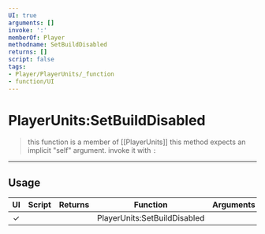 ```yaml
---
UI: true
arguments: []
invoke: ':'
memberOf: Player
methodname: SetBuildDisabled
returns: []
script: false
tags:
- Player/PlayerUnits/_function
- function/UI
---
```

# PlayerUnits:SetBuildDisabled
> this function is a member of [[PlayerUnits]]
> this method expects an implicit "self" argument. invoke it with `:`
-----
## Usage
|  UI | Script | Returns | Function | Arguments |
|:---:|:------:|-------:|:--------:|:---------|
|✓| ||PlayerUnits:SetBuildDisabled||
